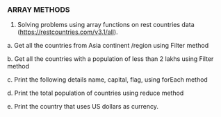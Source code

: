 ### ARRAY METHODS
1. Solving problems using array functions on rest countries data (https://restcountries.com/v3.1/all).
 
a. Get all the countries from Asia continent /region using Filter method

b. Get all the countries with a population of less than 2 lakhs using Filter method

c. Print the following details name, capital, flag, using forEach method

d. Print the total population of countries using reduce method

e. Print the country that uses US dollars as currency.
